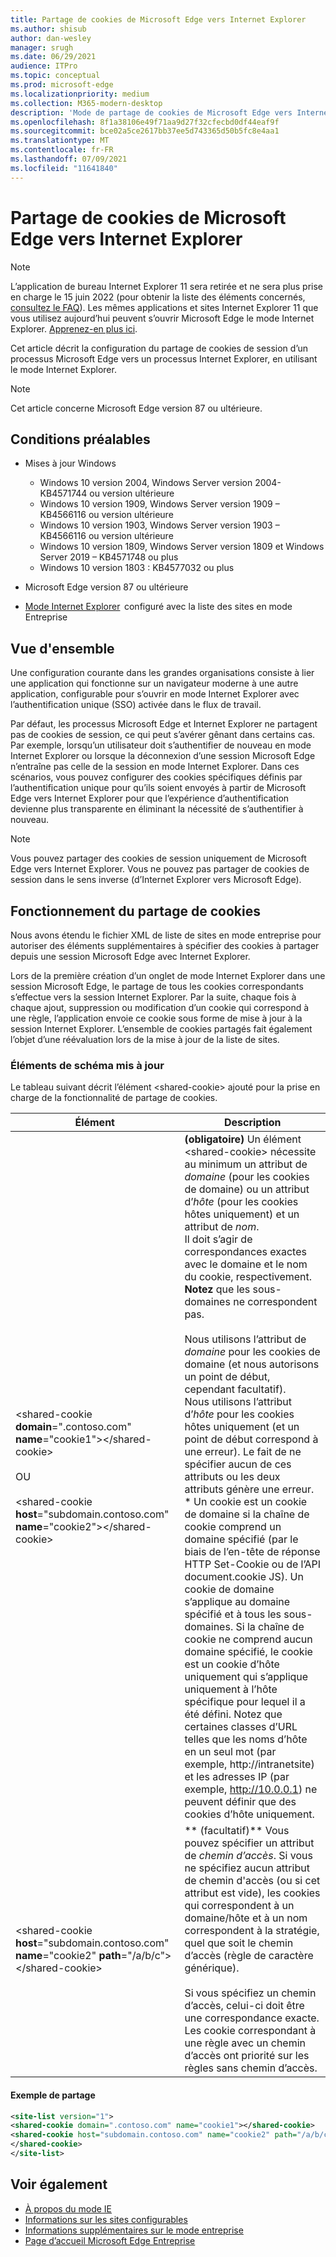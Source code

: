 ```yaml
---
title: Partage de cookies de Microsoft Edge vers Internet Explorer
ms.author: shisub
author: dan-wesley
manager: srugh
ms.date: 06/29/2021
audience: ITPro
ms.topic: conceptual
ms.prod: microsoft-edge
ms.localizationpriority: medium
ms.collection: M365-modern-desktop
description: 'Mode de partage de cookies de Microsoft Edge vers Internet Explorer '
ms.openlocfilehash: 8f1a38106e49f71aa9d27f32cfecbd0df44eaf9f
ms.sourcegitcommit: bce02a5ce2617bb37ee5d743365d50b5fc8e4aa1
ms.translationtype: MT
ms.contentlocale: fr-FR
ms.lasthandoff: 07/09/2021
ms.locfileid: "11641840"
---
```

# <a name="cookie-sharing-from-microsoft-edge-to-internet-explorer"></a>Partage de cookies de Microsoft Edge vers Internet Explorer

>[!Note]
> L’application de bureau Internet Explorer 11 sera retirée et ne sera plus prise en charge le 15 juin 2022 (pour obtenir la liste des éléments concernés, [consultez le FAQ](https://techcommunity.microsoft.com/t5/windows-it-pro-blog/internet-explorer-11-desktop-app-retirement-faq/ba-p/2366549)). Les mêmes applications et sites Internet Explorer 11 que vous utilisez aujourd’hui peuvent s’ouvrir Microsoft Edge le mode Internet Explorer. [Apprenez-en plus ici](https://blogs.windows.com/windowsexperience/2021/05/19/the-future-of-internet-explorer-on-windows-10-is-in-microsoft-edge/).

Cet article décrit la configuration du partage de cookies de session d’un processus Microsoft Edge vers un processus Internet Explorer, en utilisant le mode Internet Explorer.

> [!NOTE]
> Cet article concerne Microsoft Edge version 87 ou ultérieure.

## <a name="prerequisites"></a>Conditions préalables

- Mises à jour Windows

  - Windows 10 version 2004, Windows Server version 2004-KB4571744 ou version ultérieure
  - Windows 10 version 1909, Windows Server version 1909 – KB4566116 ou version ultérieure
  - Windows 10 version 1903, Windows Server version 1903 – KB4566116 ou version ultérieure
  - Windows 10 version 1809, Windows Server version 1809 et Windows Server 2019 – KB4571748 ou plus
  - Windows 10 version 1803 : KB4577032 ou plus

- Microsoft Edge version 87 ou ultérieure
- [Mode Internet Explorer](./edge-ie-mode.md)  configuré avec la liste des sites en mode Entreprise

## <a name="overview"></a>Vue d'ensemble

Une configuration courante dans les grandes organisations consiste à lier une application qui fonctionne sur un navigateur moderne à une autre application, configurable pour s’ouvrir en mode Internet Explorer avec l’authentification unique (SSO) activée dans le flux de travail.

Par défaut, les processus Microsoft Edge et Internet Explorer ne partagent pas de cookies de session, ce qui peut s’avérer gênant dans certains cas. Par exemple, lorsqu’un utilisateur doit s’authentifier de nouveau en mode Internet Explorer ou lorsque la déconnexion d’une session Microsoft Edge n’entraîne pas celle de la session en mode Internet Explorer. Dans ces scénarios, vous pouvez configurer des cookies spécifiques définis par l’authentification unique pour qu’ils soient envoyés à partir de Microsoft Edge vers Internet Explorer pour que l’expérience d’authentification devienne plus transparente en éliminant la nécessité de s’authentifier à nouveau.

> [!NOTE]
> Vous pouvez partager des cookies de session uniquement de Microsoft Edge vers Internet Explorer. Vous ne pouvez pas partager de cookies de session dans le sens inverse (d’Internet Explorer vers Microsoft Edge).

## <a name="how-cookie-sharing-works"></a>Fonctionnement du partage de cookies

Nous avons étendu le fichier XML de liste de sites en mode entreprise pour autoriser des éléments supplémentaires à spécifier des cookies à partager depuis une session Microsoft Edge avec Internet Explorer.  

Lors de la première création d’un onglet de mode Internet Explorer dans une session Microsoft Edge, le partage de tous les cookies correspondants s’effectue vers la session Internet Explorer. Par la suite, chaque fois à chaque ajout, suppression ou modification d’un cookie qui correspond à une règle, l’application envoie ce cookie sous forme de mise à jour à la session Internet Explorer. L’ensemble de cookies partagés fait également l’objet d’une réévaluation lors de la mise à jour de la liste de sites.

### <a name="updated-schema-elements"></a>Éléments de schéma mis à jour

Le tableau suivant décrit l’élément \<shared-cookie\> ajouté pour la prise en charge de la fonctionnalité de partage de cookies.

| Élément| Description |
|-|-|
| \<shared-cookie **domain**=".contoso.com" **name**="cookie1"\>\</shared-cookie\><br><br>OU<br><br>\<shared-cookie **host**="subdomain.contoso.com" **name**="cookie2"\>\</shared-cookie\>   |**(obligatoire)** Un élément \<shared-cookie\> nécessite au minimum un attribut de *domaine* (pour les cookies de domaine) ou un attribut d’*hôte* (pour les cookies hôtes uniquement) et un attribut de *nom*.<br>Il doit s’agir de correspondances exactes avec le domaine et le nom du cookie, respectivement. **Notez** que les sous-domaines ne correspondent pas.<br><br>Nous utilisons l’attribut de *domaine* pour les cookies de domaine (et nous autorisons un point de début, cependant facultatif).<br>Nous utilisons l’attribut d’*hôte* pour les cookies hôtes uniquement (et un point de début correspond à une erreur). Le fait de ne spécifier aucun de ces attributs ou les deux attributs génère une erreur.<br>* Un cookie est un cookie de domaine si la chaîne de cookie comprend un domaine spécifié (par le biais de l’en-tête de réponse HTTP Set-Cookie ou de l’API document.cookie JS). Un cookie de domaine s’applique au domaine spécifié et à tous les sous-domaines. Si la chaîne de cookie ne comprend aucun domaine spécifié, le cookie est un cookie d’hôte uniquement qui s’applique uniquement à l’hôte spécifique pour lequel il a été défini. Notez que certaines classes d’URL telles que les noms d’hôte en un seul mot (par exemple, http://intranetsite) et les adresses IP (par exemple, http://10.0.0.1) ne peuvent définir que des cookies d’hôte uniquement.    |
| \<shared-cookie **host**="subdomain.contoso.com" **name**="cookie2" **path**="/a/b/c"\>\</shared-cookie\>  | ** (facultatif)** Vous pouvez spécifier un attribut de *chemin d’accès*. Si vous ne spécifiez aucun attribut de chemin d'accès (ou si cet attribut est vide), les cookies qui correspondent à un domaine/hôte et à un nom correspondent à la stratégie, quel que soit le chemin d’accès (règle de caractère générique).<br><br>Si vous spécifiez un chemin d’accès, celui-ci doit être une correspondance exacte.<br>Les cookie correspondant à une règle avec un chemin d’accès ont priorité sur les règles sans chemin d’accès. |

#### <a name="sharing-example"></a>Exemple de partage

```xml
<site-list version="1">
<shared-cookie domain=".contoso.com" name="cookie1"></shared-cookie> 
<shared-cookie host="subdomain.contoso.com" name="cookie2" path="/a/b/c">
</shared-cookie>
</site-list>
```

## <a name="see-also"></a>Voir également

- [À propos du mode IE](./edge-ie-mode.md)
- [Informations sur les sites configurables](./edge-learnmore-configurable-sites-ie-mode.md)
- [Informations supplémentaires sur le mode entreprise](/internet-explorer/ie11-deploy-guide/enterprise-mode-overview-for-ie11)
- [Page d’accueil Microsoft Edge Entreprise](https://aka.ms/EdgeEnterprise)